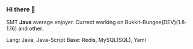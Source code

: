 ### Hi there 👋
SMT **Java** average enjoyer.
Currect working on Bukkit-Bungee(DEV)(1.8-1.16) and other.

Lang: Java, Java-Script
Base: Redis, MySQL(SQL), Yaml
